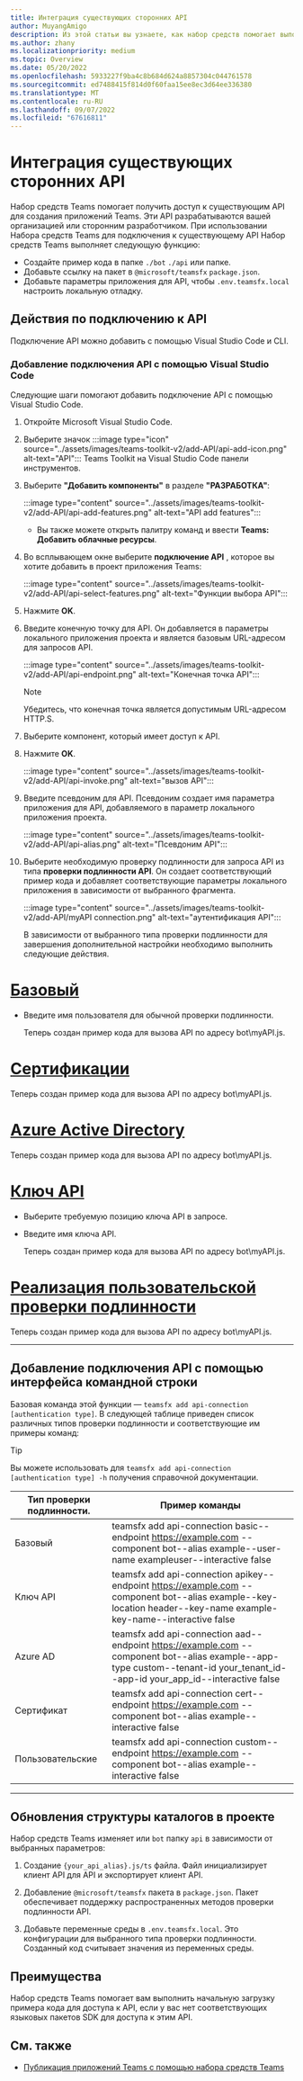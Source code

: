 ```yaml
---
title: Интеграция существующих сторонних API
author: MuyangAmigo
description: Из этой статьи вы узнаете, как набор средств помогает выполнить начальную загрузку примера доступа к существующим API. Он предоставляет список различных типов проверки подлинности.
ms.author: zhany
ms.localizationpriority: medium
ms.topic: Overview
ms.date: 05/20/2022
ms.openlocfilehash: 5933227f9ba4c8b684d624a8857304c044761578
ms.sourcegitcommit: ed7488415f814d0f60faa15ee8ec3d64ee336380
ms.translationtype: MT
ms.contentlocale: ru-RU
ms.lasthandoff: 09/07/2022
ms.locfileid: "67616811"
---
```

# <a name="integrate-existing-third-party-apis"></a>Интеграция существующих сторонних API

Набор средств Teams помогает получить доступ к существующим API для создания приложений Teams. Эти API разрабатываются вашей организацией или сторонним разработчиком. При использовании Набора средств Teams для подключения к существующему API Набор средств Teams выполняет следующую функцию:

* Создайте пример кода в папке `./bot` `./api` или папке.
* Добавьте ссылку на пакет в `@microsoft/teamsfx` `package.json`.
* Добавьте параметры приложения для API, чтобы  `.env.teamsfx.local` настроить локальную отладку.

## <a name="steps-to-connect-to-api"></a>Действия по подключению к API

Подключение API можно добавить с помощью Visual Studio Code и CLI.

### <a name="add-api-connection-using-visual-studio-code"></a>Добавление подключения API с помощью Visual Studio Code

Следующие шаги помогают добавить подключение API с помощью Visual Studio Code.

1. Откройте Microsoft Visual Studio Code.
2. Выберите значок :::image type="icon" source="../assets/images/teams-toolkit-v2/add-API/api-add-icon.png" alt-text="API"::: Teams Toolkit на Visual Studio Code панели инструментов.
3. Выберите **"Добавить компоненты"** в разделе **"РАЗРАБОТКА"**:

    :::image type="content" source="../assets/images/teams-toolkit-v2/add-API/api-add-features.png" alt-text="API add features":::

    * Вы также можете открыть палитру команд и ввести **Teams: Добавить облачные ресурсы**.

4. Во всплывающем окне выберите **подключение API** , которое вы хотите добавить в проект приложения Teams:

    :::image type="content" source="../assets/images/teams-toolkit-v2/add-API/api-select-features.png" alt-text="Функции выбора API":::

5. Нажмите **OK**.

6. Введите конечную точку для API. Он добавляется в параметры локального приложения проекта и является базовым URL-адресом для запросов API.

    :::image type="content" source="../assets/images/teams-toolkit-v2/add-API/api-endpoint.png" alt-text="Конечная точка API":::

     > [!NOTE]
     > Убедитесь, что конечная точка является допустимым URL-адресом HTTP.S.

7. Выберите компонент, который имеет доступ к API.

8. Нажмите **OK**.

    :::image type="content" source="../assets/images/teams-toolkit-v2/add-API/api-invoke.png" alt-text="вызов API":::

9. Введите псевдоним для API. Псевдоним создает имя параметра приложения для API, добавляемого в параметр локального приложения проекта.

    :::image type="content" source="../assets/images/teams-toolkit-v2/add-API/api-alias.png" alt-text="Псевдоним API":::

10. Выберите необходимую проверку подлинности для запроса API из типа **проверки подлинности API**. Он создает соответствующий пример кода и добавляет соответствующие параметры локального приложения в зависимости от выбранного фрагмента.

     :::image type="content" source="../assets/images/teams-toolkit-v2/add-API/myAPI connection.png" alt-text="аутентификация API":::

     В зависимости от выбранного типа проверки подлинности для завершения дополнительной настройки необходимо выполнить следующие действия.

# <a name="basic"></a>[Базовый](#tab/basic)

* Введите имя пользователя для обычной проверки подлинности.

  Теперь создан пример кода для вызова API по адресу bot\myAPI.js.

# <a name="certification"></a>[Сертификации](#tab/certification)

   Теперь создан пример кода для вызова API по адресу bot\myAPI.js.

# <a name="azure-active-directory"></a>[Azure Active Directory](#tab/AAD)

  Теперь создан пример кода для вызова API по адресу bot\myAPI.js.

# <a name="api-key"></a>[Ключ API](#tab/apikey)

* Выберите требуемую позицию ключа API в запросе.

* Введите имя ключа API.

  Теперь создан пример кода для вызова API по адресу bot\myAPI.js.

# <a name="custom-auth-implementation"></a>[Реализация пользовательской проверки подлинности](#tab/CustomAuthImplementation)

  Теперь создан пример кода для вызова API по адресу bot\myAPI.js.

---

## <a name="add-api-connection-using-cli"></a>Добавление подключения API с помощью интерфейса командной строки

Базовая команда этой функции — `teamsfx add api-connection [authentication type]`. В следующей таблице приведен список различных типов проверки подлинности и соответствующие им примеры команд:

 > [!TIP]
 > Вы можете использовать для `teamsfx add api-connection [authentication type] -h` получения справочной документации.

   |**Тип проверки подлинности**.|**Пример команды**|
   |-----------------------|------------------|
   |Базовый|teamsfx add api-connection basic--endpoint <https://example.com> --component bot--alias example--user-name exampleuser--interactive false|
   |Ключ API|teamsfx add api-connection apikey--endpoint <https://example.com> --component bot--alias example--key-location header--key-name example-key-name--interactive false|
   |Azure AD|teamsfx add api-connection aad--endpoint <https://example.com> --component bot--alias example--app-type custom--tenant-id your_tenant_id--app-id your_app_id--interactive false|
   |Сертификат|teamsfx add api-connection cert--endpoint <https://example.com> --component bot--alias example--interactive false|
   |Пользовательские|teamsfx add api-connection custom--endpoint <https://example.com> --component bot--alias example--interactive false|

---

## <a name="directory-structure-updates-to-your-project"></a>Обновления структуры каталогов в проекте

 Набор средств Teams изменяет или `bot` папку `api` в зависимости от выбранных параметров:

1. Создание `{your_api_alias}.js/ts` файла. Файл инициализирует клиент API для API и экспортирует клиент API.

2. Добавление `@microsoft/teamsfx` пакета в `package.json`. Пакет обеспечивает поддержку распространенных методов проверки подлинности API.

3. Добавьте переменные среды в `.env.teamsfx.local`. Это конфигурации для выбранного типа проверки подлинности. Созданный код считывает значения из переменных среды.

## <a name="advantages"></a>Преимущества

Набор средств Teams помогает вам выполнить начальную загрузку примера кода для доступа к API, если у вас нет соответствующих языковых пакетов SDK для доступа к этим API.

## <a name="see-also"></a>См. также

* [Публикация приложений Teams с помощью набора средств Teams](publish.md)
